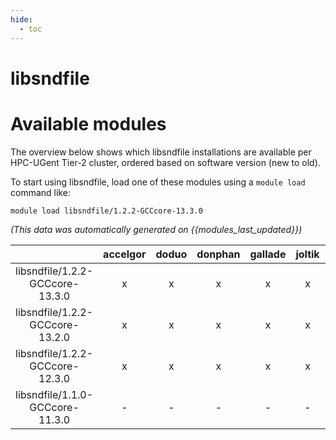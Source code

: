 ```yaml
---
hide:
  - toc
---
```


libsndfile
==========

# Available modules


The overview below shows which libsndfile installations are available per HPC-UGent Tier-2 cluster, ordered based on software version (new to old).

To start using libsndfile, load one of these modules using a `module load` command like:

```shell
module load libsndfile/1.2.2-GCCcore-13.3.0
```

*(This data was automatically generated on {{modules_last_updated}})*  

| |accelgor|doduo|donphan|gallade|joltik|shinx|
| :---: | :---: | :---: | :---: | :---: | :---: | :---: |
|libsndfile/1.2.2-GCCcore-13.3.0|x|x|x|x|x|x|
|libsndfile/1.2.2-GCCcore-13.2.0|x|x|x|x|x|x|
|libsndfile/1.2.2-GCCcore-12.3.0|x|x|x|x|x|x|
|libsndfile/1.1.0-GCCcore-11.3.0|-|-|-|-|-|x|
